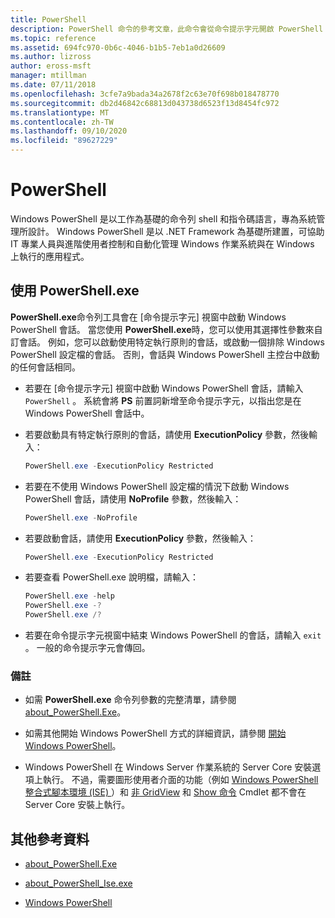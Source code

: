 ```yaml
---
title: PowerShell
description: PowerShell 命令的參考文章，此命令會從命令提示字元開啟 PowerShell 主控台。
ms.topic: reference
ms.assetid: 694fc970-0b6c-4046-b1b5-7eb1a0d26609
ms.author: lizross
author: eross-msft
manager: mtillman
ms.date: 07/11/2018
ms.openlocfilehash: 3cfe7a9bada34a2678f2c63e70f698b018478770
ms.sourcegitcommit: db2d46842c68813d043738d6523f13d8454fc972
ms.translationtype: MT
ms.contentlocale: zh-TW
ms.lasthandoff: 09/10/2020
ms.locfileid: "89627229"
---
```

# <a name="powershell"></a>PowerShell

Windows PowerShell 是以工作為基礎的命令列 shell 和指令碼語言，專為系統管理所設計。 Windows PowerShell 是以 .NET Framework 為基礎所建置，可協助 IT 專業人員與進階使用者控制和自動化管理 Windows 作業系統與在 Windows 上執行的應用程式。

## <a name="using-powershellexe"></a>使用 PowerShell.exe

**PowerShell.exe**命令列工具會在 [命令提示字元] 視窗中啟動 Windows PowerShell 會話。 當您使用 **PowerShell.exe**時，您可以使用其選擇性參數來自訂會話。 例如，您可以啟動使用特定執行原則的會話，或啟動一個排除 Windows PowerShell 設定檔的會話。 否則，會話與 Windows PowerShell 主控台中啟動的任何會話相同。

- 若要在 [命令提示字元] 視窗中啟動 Windows PowerShell 會話，請輸入 `PowerShell` 。 系統會將 **PS** 前置詞新增至命令提示字元，以指出您是在 Windows PowerShell 會話中。

- 若要啟動具有特定執行原則的會話，請使用 **ExecutionPolicy** 參數，然後輸入：

    ```powershell
    PowerShell.exe -ExecutionPolicy Restricted
    ```

- 若要在不使用 Windows PowerShell 設定檔的情況下啟動 Windows PowerShell 會話，請使用 **NoProfile** 參數，然後輸入：

    ```powershell
    PowerShell.exe -NoProfile
    ```

- 若要啟動會話，請使用 **ExecutionPolicy** 參數，然後輸入：

    ```powershell
    PowerShell.exe -ExecutionPolicy Restricted
    ```

- 若要查看 PowerShell.exe 說明檔，請輸入：

    ```powershell
    PowerShell.exe -help
    PowerShell.exe -?
    PowerShell.exe /?
    ```

- 若要在命令提示字元視窗中結束 Windows PowerShell 的會話，請輸入 `exit` 。 一般的命令提示字元會傳回。

### <a name="remarks"></a>備註

- 如需 **PowerShell.exe** 命令列參數的完整清單，請參閱 [about_PowerShell.Exe](/powershell/module/microsoft.powershell.core/about/about_powershell_exe)。

- 如需其他開始 Windows PowerShell 方式的詳細資訊，請參閱 [開始 Windows PowerShell](/powershell/scripting/windows-powershell/starting-windows-powershell)。

- Windows PowerShell 在 Windows Server 作業系統的 Server Core 安裝選項上執行。 不過，需要圖形使用者介面的功能（例如 [Windows PowerShell 整合式腳本環境 (ISE) ](/previous-versions/hh849182(v=technet.10))）和 [非 GridView](/powershell/module/microsoft.powershell.utility/out-gridview) 和 [Show 命令](/powershell/module/microsoft.powershell.utility/show-command) Cmdlet 都不會在 Server Core 安裝上執行。

## <a name="additional-references"></a>其他參考資料

- [about_PowerShell.Exe](/powershell/module/microsoft.powershell.core/about/about_powershell_exe)

- [about_PowerShell_Ise.exe](/powershell/module/microsoft.powershell.core/about/about_powershell_ise_exe)

- [Windows PowerShell](/powershell/)
